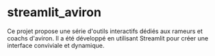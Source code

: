 # streamlit_aviron
Ce projet propose une série d'outils interactifs dédiés aux rameurs et coachs d'aviron. Il a été développé en utilisant Streamlit pour créer une interface conviviale et dynamique.
